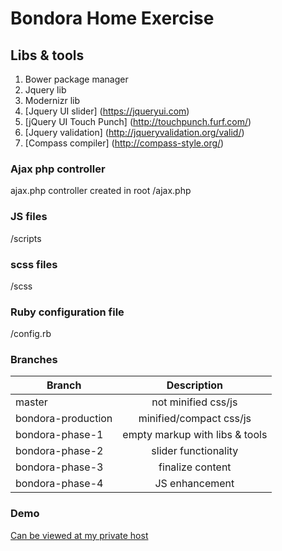 # Bondora Home Exercise

## Libs & tools

1. Bower package manager
2. Jquery lib
3. Modernizr lib
4. [Jquery UI slider] (https://jqueryui.com)
5. [jQuery UI Touch Punch] (http://touchpunch.furf.com/)
6. [Jquery validation] (http://jqueryvalidation.org/valid/)
7. [Compass compiler] (http://compass-style.org/)

### Ajax php controller

ajax.php controller created in root /ajax.php

### JS files

/scripts

### scss files

/scss

### Ruby configuration file

/config.rb


### Branches

| Branch                | Description                          | 
| --------------------- |:------------------------------------:|
| master                | not minified css/js                  |
| bondora-production    | minified/compact css/js              |
| bondora-phase-1       | empty markup with libs & tools       |
| bondora-phase-2       | slider functionality                 |
| bondora-phase-3       | finalize content                     |
| bondora-phase-4       | JS enhancement                       |

### Demo

[Can be viewed at my private host](http://webdeveloper.ee/bondora)
